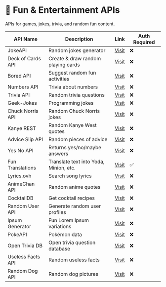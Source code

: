# 🎉 Fun & Entertainment APIs

APIs for games, jokes, trivia, and random fun content.

| API Name           | Description                                   | Link                                           | Auth Required |
|---------------------|-----------------------------------------------|------------------------------------------------|---------------|
| JokeAPI            | Random jokes generator                        | [Visit](https://v2.jokeapi.dev/)               | ❌            |
| Deck of Cards API  | Create & draw random playing cards            | [Visit](https://deckofcardsapi.com/)           | ❌            |
| Bored API          | Suggest random fun activities                 | [Visit](https://www.boredapi.com/)             | ❌            |
| Numbers API        | Trivia about numbers                          | [Visit](http://numbersapi.com/)                | ❌            |
| Trivia API         | Random trivia questions                       | [Visit](https://opentdb.com/api_config.php)    | ❌            |
| Geek-Jokes         | Programming jokes                             | [Visit](https://geek-jokes.sameerkumar.website/) | ❌           |
| Chuck Norris API   | Random Chuck Norris jokes                     | [Visit](https://api.chucknorris.io/)           | ❌            |
| Kanye REST         | Random Kanye West quotes                      | [Visit](https://api.kanye.rest/)               | ❌            |
| Advice Slip API    | Random pieces of advice                       | [Visit](https://api.adviceslip.com/)           | ❌            |
| Yes No API         | Returns yes/no/maybe answers                  | [Visit](https://yesno.wtf/)                    | ❌            |
| Fun Translations   | Translate text into Yoda, Minion, etc.         | [Visit](https://funtranslations.com/api)       | ✅            |
| Lyrics.ovh         | Search song lyrics                            | [Visit](https://lyricsovh.docs.apiary.io/)     | ❌            |
| AnimeChan API      | Random anime quotes                           | [Visit](https://animechan.xyz/api/)            | ❌            |
| CocktailDB         | Get cocktail recipes                          | [Visit](https://www.thecocktaildb.com/api.php) | ❌            |
| Random User API    | Generate random user profiles                  | [Visit](https://randomuser.me/)                | ❌            |
| Ipsum Generator    | Fun Lorem Ipsum variations                     | [Visit](https://baconipsum.com/json-api/)      | ❌            |
| PokeAPI            | Pokémon data                                  | [Visit](https://pokeapi.co/docs/v2)            | ❌            |
| Open Trivia DB     | Open trivia question database                  | [Visit](https://opentdb.com/api_config.php)    | ❌            |
| Useless Facts API  | Random useless facts                           | [Visit](https://uselessfacts.jsph.pl/)         | ❌            |
| Random Dog API     | Random dog pictures                            | [Visit](https://dog.ceo/dog-api/)              | ❌            |

